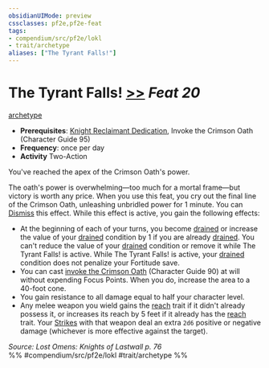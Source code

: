 ```yaml
---
obsidianUIMode: preview
cssclasses: pf2e,pf2e-feat
tags:
- compendium/src/pf2e/lokl
- trait/archetype
aliases: ["The Tyrant Falls!"]
---
```

# The Tyrant Falls!  [>>](rules/core-rulebook/chapter-9-playing-the-game.md#Actions "Two-Action") *Feat 20*  
[archetype](rules/traits/archetype.md "Archetype Feat Trait")  

- **Prerequisites**: [Knight Reclaimant Dedication](compendium/feats/knight-reclaimant-dedication-locg.md), Invoke the Crimson Oath (Character Guide 95)
- **Frequency**: once per day
- **Activity** Two-Action

You've reached the apex of the Crimson Oath's power.

The oath's power is overwhelming—too much for a mortal frame—but victory is worth any price. When you use this feat, you cry out the final line of the Crimson Oath, unleashing unbridled power for 1 minute. You can [Dismiss](rules/actions/dismiss.md) this effect. While this effect is active, you gain the following effects:

- At the beginning of each of your turns, you become [drained](rules/conditions.md#Drained) or increase the value of your [drained](rules/conditions.md#Drained) condition by 1 if you are already [drained](rules/conditions.md#Drained). You can't reduce the value of your [drained](rules/conditions.md#Drained) condition or remove it while The Tyrant Falls! is active. While The Tyrant Falls! is active, your [drained](rules/conditions.md#Drained) condition does not penalize your Fortitude save.
- You can cast [invoke the Crimson Oath](compendium/spells/invoke-the-crimson-oath-locg.md) (Character Guide 90) at will without expending Focus Points. When you do, increase the area to a 40-foot cone.
- You gain resistance to all damage equal to half your character level.
- Any melee weapon you wield gains the [reach](rules/traits/reach.md "Reach Weapon Trait") trait if it didn't already possess it, or increases its reach by 5 feet if it already has the [reach](rules/traits/reach.md "Reach Weapon Trait") trait. Your [Strikes](rules/actions/strike.md) with that weapon deal an extra `2d6` positive or negative damage (whichever is more effective against the target).

*Source: Lost Omens: Knights of Lastwall p. 76*  
%% #compendium/src/pf2e/lokl #trait/archetype %%